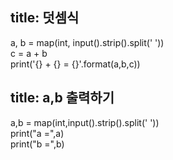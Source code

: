 
title: 덧셈식
---

a, b = map(int, input().strip().split(' '))  
c = a + b  
print('{} + {} = {}'.format(a,b,c))  


title: a,b 출력하기
---

a,b = map(int,input().strip().split(' '))  
print("a =",a)  
print("b =",b)  
